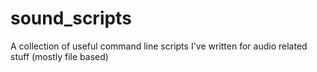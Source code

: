 # sound_scripts
A collection of useful command line scripts I've written for audio related stuff (mostly file based)
